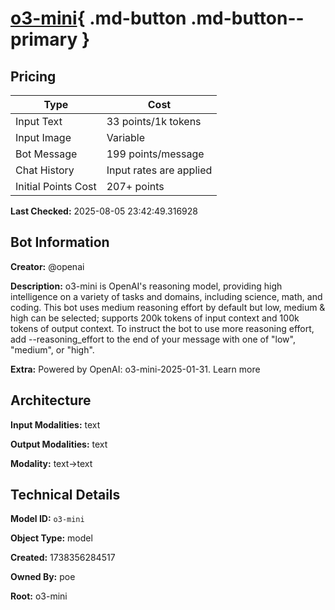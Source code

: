 # [o3-mini](https://poe.com/o3-mini){ .md-button .md-button--primary }

## Pricing

| Type | Cost |
|------|------|
| Input Text | 33 points/1k tokens |
| Input Image | Variable |
| Bot Message | 199 points/message |
| Chat History | Input rates are applied |
| Initial Points Cost | 207+ points |

**Last Checked:** 2025-08-05 23:42:49.316928


## Bot Information

**Creator:** @openai

**Description:** o3-mini is OpenAI's reasoning model, providing high intelligence on a variety of tasks and domains, including science, math, and coding. This bot uses medium reasoning effort by default but low, medium & high can be selected; supports 200k tokens of input context and 100k tokens of output context.
To instruct the bot to use more reasoning effort, add --reasoning_effort to the end of your message with one of "low", "medium", or "high".

**Extra:** Powered by OpenAI: o3-mini-2025-01-31. Learn more


## Architecture

**Input Modalities:** text

**Output Modalities:** text

**Modality:** text->text


## Technical Details

**Model ID:** `o3-mini`

**Object Type:** model

**Created:** 1738356284517

**Owned By:** poe

**Root:** o3-mini
